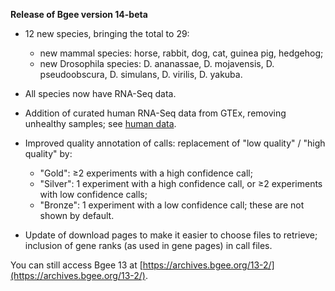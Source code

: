 **Release of Bgee version 14-beta**

* 12 new species, bringing the total to 29:
    * new mammal species: horse, rabbit, dog, cat, guinea pig, hedgehog;
    * new Drosophila species: D. ananassae, D. mojavensis, D.
      pseudoobscura, D. simulans, D. virilis, D. yakuba.
* All species now have RNA-Seq data.
* Addition of curated human RNA-Seq data from GTEx, removing
  unhealthy samples; see [human data](https://archives.bgee.org/14-0/?page=download&action=expr_calls#id1).
* Improved quality annotation of calls: replacement of &quot;low
  quality&quot; / &quot;high quality&quot; by:
    * &quot;Gold&quot;: &#8805;2 experiments with a high confidence call;
    * &quot;Silver&quot;: 1 experiment with a high confidence call,
      or &#8805;2 experiments with low confidence calls;
    * &quot;Bronze&quot;: 1 experiment with a low confidence call;
    these are not shown by default.

* Update of download pages to make it easier to choose files to
  retrieve; inclusion of gene ranks (as used in gene pages) in call
  files.

You can still access Bgee 13 at [https://archives.bgee.org/13-2/](https://archives.bgee.org/13-2/).
